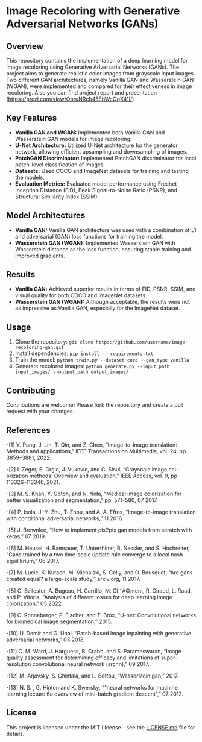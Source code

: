 # Image Recoloring with Generative Adversarial Networks (GANs)

## Overview

This repository contains the implementation of a deep learning model for image recoloring using Generative Adversarial Networks (GANs). The project aims to generate realistic color images from grayscale input images. Two different GAN architectures, namely Vanilla GAN and Wasserstein GAN (WGAN), were implemented and compared for their effectiveness in image recoloring. Also you can find project report and presentation (https://prezi.com/view/ObruNRcb45EbWcOqX41I/)

## Key Features

- **Vanilla GAN and WGAN:** Implemented both Vanilla GAN and Wasserstein GAN models for image recoloring.
- **U-Net Architecture:** Utilized U-Net architecture for the generator network, allowing efficient upsampling and downsampling of images.
- **PatchGAN Discriminator:** Implemented PatchGAN discriminator for local patch-level classification of images.
- **Datasets:** Used COCO and ImageNet datasets for training and testing the models.
- **Evaluation Metrics:** Evaluated model performance using Frechet Inception Distance (FID), Peak Signal-to-Noise Ratio (PSNR), and Structural Similarity Index (SSIM).

## Model Architectures

- **Vanilla GAN:** Vanilla GAN architecture was used with a combination of L1 and adversarial (GAN) loss functions for training the model.
- **Wasserstein GAN (WGAN):** Implemented Wasserstein GAN with Wasserstein distance as the loss function, ensuring stable training and improved gradients.

## Results

- **Vanilla GAN:** Achieved superior results in terms of FID, PSNR, SSIM, and visual quality for both COCO and ImageNet datasets.
- **Wasserstein GAN (WGAN):** Although acceptable, the results were not as impressive as Vanilla GAN, especially for the ImageNet dataset.

## Usage

1. Clone the repository: `git clone https://github.com/username/image-recoloring-gan.git`
2. Install dependencies: `pip install -r requirements.txt`
3. Train the model: `python train.py --dataset coco --gan_type vanilla`
4. Generate recolored images: `python generate.py --input_path input_images/ --output_path output_images/`

## Contributing

Contributions are welcome! Please fork the repository and create a pull request with your changes.

## References

-[1] Y. Pang, J. Lin, T. Qin, and Z. Chen, “Image-to-image translation: Methods and applications,” IEEE Transactions on Multimedia, vol. 24, pp. 3859–3881, 2022.

-[2] I. Zeger, S. Grgic, J. Vukovic, and G. Sisul, “Grayscale image col- orization methods: Overview and evaluation,” IEEE Access, vol. 9, pp. 113326–113346, 2021.

-[3] M. S. Khan, Y. Gotoh, and N. Nida, “Medical image colorization for better visualization and segmentation,” pp. 571–580, 07 2017.

-[4] P. Isola, J.-Y. Zhu, T. Zhou, and A. A. Efros, “Image-to-image translation with conditional adversarial networks,” 11 2016.

-[5] J. Brownlee, “How to implement pix2pix gan models from scratch with keras,” 07 2019.

-[6] M. Heusel, H. Ramsauer, T. Unterthiner, B. Nessler, and S. Hochreiter, “Gans trained by a two time-scale update rule converge to a local nash equilibrium,” 06 2017.

-[7] M. Lucic, K. Kurach, M. Michalski, S. Gelly, and O. Bousquet, “Are gans created equal? a large-scale study,” arxiv.org, 11 2017.

-[8] C. Ballester, A. Bugeau, H. Carrillo, M. Cl ˜A©ment, R. Giraud, L. Raad, and P. Vitoria, “Analysis of different losses for deep learning image colorization,” 05 2022.

-[9] O. Ronneberger, P. Fischer, and T. Brox, “U-net: Convolutional networks for biomedical image segmentation,” 2015.

-[10] U. Demir and G. Unal, “Patch-based image inpainting with generative adversarial networks,” 03 2018.

-[11] C. M. Ward, J. Harguess, B. Crabb, and S. Parameswaran, “Image quality assessment for determining efficacy and limitations of super- resolution convolutional neural network (srcnn),” 09 2017.

-[12] M. Arjovsky, S. Chintala, and L. Bottou, “Wasserstein gan,” 2017.

-[13] N. S. , G. Hinton and K. Swersky, “”neural networks for machine learning lecture 6a overview of mini-batch gradient descent”,” 07 2012.

## License

This project is licensed under the MIT License - see the [LICENSE.md](LICENSE.md) file for details.
